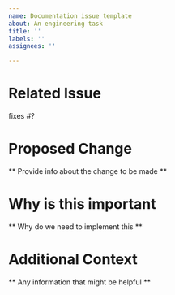 ```yaml
---
name: Documentation issue template
about: An engineering task
title: ''
labels: ''
assignees: ''

---
```

# Related Issue
fixes #?

# Proposed Change
** Provide info about the change to be made **

# Why is this important
** Why do we need to implement this **

# Additional Context
** Any information that might be helpful **
